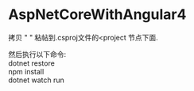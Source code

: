 # AspNetCoreWithAngular4

拷贝
"<ItemGroup>
    <DotNetCliToolReference Include="Microsoft.DotNet.Watcher.Tools" Version="2.0.0" />
</ItemGroup>"
粘帖到.csproj文件的<project 节点下面. 

然后执行以下命令:<br/>
dotnet restore <br/>
npm install <br/>
dotnet watch run <br/>
